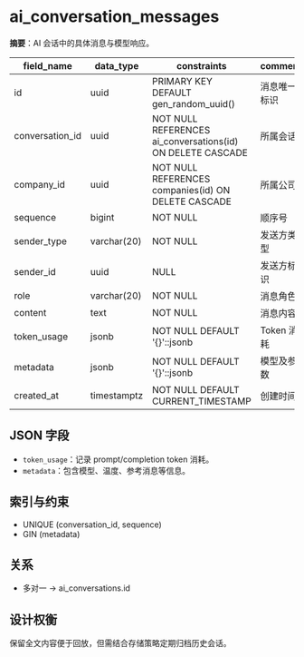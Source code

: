 # ai_conversation_messages

**摘要**：AI 会话中的具体消息与模型响应。

| field_name | data_type | constraints | comment |
| --- | --- | --- | --- |
| id | uuid | PRIMARY KEY DEFAULT gen_random_uuid() | 消息唯一标识 |
| conversation_id | uuid | NOT NULL REFERENCES ai_conversations(id) ON DELETE CASCADE | 所属会话 |
| company_id | uuid | NOT NULL REFERENCES companies(id) ON DELETE CASCADE | 所属公司 |
| sequence | bigint | NOT NULL | 顺序号 |
| sender_type | varchar(20) | NOT NULL | 发送方类型 |
| sender_id | uuid | NULL | 发送方标识 |
| role | varchar(20) | NOT NULL | 消息角色 |
| content | text | NOT NULL | 消息内容 |
| token_usage | jsonb | NOT NULL DEFAULT '{}'::jsonb | Token 消耗 |
| metadata | jsonb | NOT NULL DEFAULT '{}'::jsonb | 模型及参数 |
| created_at | timestamptz | NOT NULL DEFAULT CURRENT_TIMESTAMP | 创建时间 |

## JSON 字段
- `token_usage`：记录 prompt/completion token 消耗。
- `metadata`：包含模型、温度、参考消息等信息。

## 索引与约束
- UNIQUE (conversation_id, sequence)
- GIN (metadata)

## 关系
- 多对一 -> ai_conversations.id

## 设计权衡
保留全文内容便于回放，但需结合存储策略定期归档历史会话。
